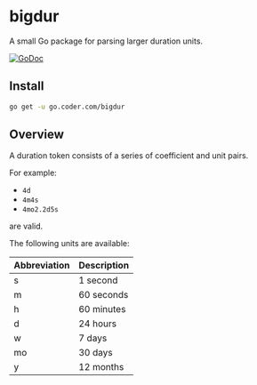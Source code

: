 # bigdur

A small Go package for parsing larger duration units.

[![GoDoc](https://godoc.org/github.com/golang/gddo?status.svg)](https://godoc.org/go.coder.com/bigdur)

## Install

```bash
go get -u go.coder.com/bigdur
```

## Overview

A duration token consists of a series of coefficient and unit pairs.

For example:

- `4d`
- `4m4s`
- `4mo2.2d5s`

are valid.

The following units are available: 

| Abbreviation | Description |
|--------------|-------------|
| s            | 1 second    |
| m            | 60 seconds  |
| h            | 60 minutes  |
| d            | 24 hours    |
| w            | 7 days      |
| mo           | 30 days     |
| y            | 12 months   |


